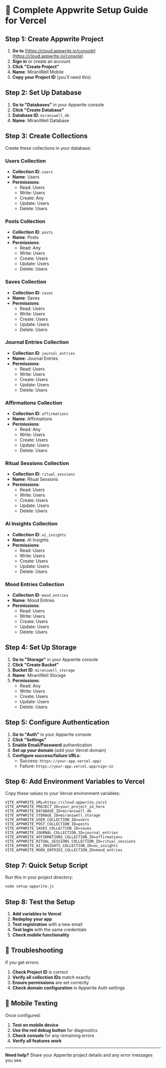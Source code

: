 # 🚀 Complete Appwrite Setup Guide for Vercel

## Step 1: Create Appwrite Project

1. **Go to** [https://cloud.appwrite.io/console](https://cloud.appwrite.io/console)
2. **Sign in** or create an account
3. **Click "Create Project"**
4. **Name**: MiraniWell Mobile
5. **Copy your Project ID** (you'll need this)

## Step 2: Set Up Database

1. **Go to "Databases"** in your Appwrite console
2. **Click "Create Database"**
3. **Database ID**: `miraniwell_db`
4. **Name**: MiraniWell Database

## Step 3: Create Collections

Create these collections in your database:

### Users Collection
- **Collection ID**: `users`
- **Name**: Users
- **Permissions**:
  - Read: Users
  - Write: Users
  - Create: Any
  - Update: Users
  - Delete: Users

### Posts Collection
- **Collection ID**: `posts`
- **Name**: Posts
- **Permissions**:
  - Read: Any
  - Write: Users
  - Create: Users
  - Update: Users
  - Delete: Users

### Saves Collection
- **Collection ID**: `saves`
- **Name**: Saves
- **Permissions**:
  - Read: Users
  - Write: Users
  - Create: Users
  - Update: Users
  - Delete: Users

### Journal Entries Collection
- **Collection ID**: `journal_entries`
- **Name**: Journal Entries
- **Permissions**:
  - Read: Users
  - Write: Users
  - Create: Users
  - Update: Users
  - Delete: Users

### Affirmations Collection
- **Collection ID**: `affirmations`
- **Name**: Affirmations
- **Permissions**:
  - Read: Any
  - Write: Users
  - Create: Users
  - Update: Users
  - Delete: Users

### Ritual Sessions Collection
- **Collection ID**: `ritual_sessions`
- **Name**: Ritual Sessions
- **Permissions**:
  - Read: Users
  - Write: Users
  - Create: Users
  - Update: Users
  - Delete: Users

### AI Insights Collection
- **Collection ID**: `ai_insights`
- **Name**: AI Insights
- **Permissions**:
  - Read: Users
  - Write: Users
  - Create: Users
  - Update: Users
  - Delete: Users

### Mood Entries Collection
- **Collection ID**: `mood_entries`
- **Name**: Mood Entries
- **Permissions**:
  - Read: Users
  - Write: Users
  - Create: Users
  - Update: Users
  - Delete: Users

## Step 4: Set Up Storage

1. **Go to "Storage"** in your Appwrite console
2. **Click "Create Bucket"**
3. **Bucket ID**: `miraniwell_storage`
4. **Name**: MiraniWell Storage
5. **Permissions**:
   - Read: Any
   - Write: Users
   - Create: Users
   - Update: Users
   - Delete: Users

## Step 5: Configure Authentication

1. **Go to "Auth"** in your Appwrite console
2. **Click "Settings"**
3. **Enable Email/Password** authentication
4. **Set up your domain** (add your Vercel domain)
5. **Configure success/failure URLs**:
   - Success: `https://your-app.vercel.app/`
   - Failure: `https://your-app.vercel.app/sign-in`

## Step 6: Add Environment Variables to Vercel

Copy these values to your Vercel environment variables:

```
VITE_APPWRITE_URL=https://cloud.appwrite.io/v1
VITE_APPWRITE_PROJECT_ID=your_project_id_here
VITE_APPWRITE_DATABASE_ID=miraniwell_db
VITE_APPWRITE_STORAGE_ID=miraniwell_storage
VITE_APPWRITE_USER_COLLECTION_ID=users
VITE_APPWRITE_POST_COLLECTION_ID=posts
VITE_APPWRITE_SAVES_COLLECTION_ID=saves
VITE_APPWRITE_JOURNAL_COLLECTION_ID=journal_entries
VITE_APPWRITE_AFFIRMATIONS_COLLECTION_ID=affirmations
VITE_APPWRITE_RITUAL_SESSIONS_COLLECTION_ID=ritual_sessions
VITE_APPWRITE_AI_INSIGHTS_COLLECTION_ID=ai_insights
VITE_APPWRITE_MOOD_ENTRIES_COLLECTION_ID=mood_entries
```

## Step 7: Quick Setup Script

Run this in your project directory:

```bash
node setup-appwrite.js
```

## Step 8: Test the Setup

1. **Add variables to Vercel**
2. **Redeploy your app**
3. **Test registration** with a new email
4. **Test login** with the same credentials
5. **Check mobile functionality**

## 🔧 Troubleshooting

If you get errors:
1. **Check Project ID** is correct
2. **Verify all collection IDs** match exactly
3. **Ensure permissions** are set correctly
4. **Check domain configuration** in Appwrite Auth settings

## 📱 Mobile Testing

Once configured:
1. **Test on mobile device**
2. **Use the red debug button** for diagnostics
3. **Check console** for any remaining errors
4. **Verify all features work**

---

**Need help?** Share your Appwrite project details and any error messages you see.
